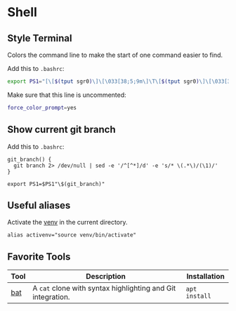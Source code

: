 # Shell
## Style Terminal

Colors the command line to make the start of one command easier to find.



Add this to `.bashrc`:

```sh
export PS1="[\[$(tput sgr0)\]\[\033[38;5;9m\]\T\[$(tput sgr0)\]\[\033[38;5;15m\>
```

Make sure that this line is uncommented:

```sh
force_color_prompt=yes
```

## Show current git branch
Add this to `.bashrc`:

```shell
git_branch() {
  git branch 2> /dev/null | sed -e '/^[^*]/d' -e 's/* \(.*\)/(\1)/'
}

export PS1=$PS1"\$(git_branch)"
```

## Useful aliases

Activate the [venv](https://docs.python.org/3/library/venv.html) in the current directory.

```shell
alias activenv="source venv/bin/activate"
```

## Favorite Tools

| Tool  |  Description | Installation
|---|---|---|
| [bat](https://github.com/sharkdp/bat)   | A `cat` clone with syntax highlighting and Git integration. | `apt install`|

